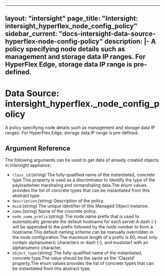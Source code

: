 
---
layout: "intersight"
page_title: "Intersight: intersight_hyperflex_node_config_policy"
sidebar_current: "docs-intersight-data-source-hyperflex-node-config-policy"
description: |-
A policy specifying node details such as management and storage data IP ranges. For HyperFlex Edge, storage data IP range is pre-defined.
---

# Data Source: intersight_hyperflex._node_config_policy
A policy specifying node details such as management and storage data IP ranges. For HyperFlex Edge, storage data IP range is pre-defined.
## Argument Reference
The following arguments can be used to get data of already created objects in Intersight appliance:
* `class_id`:(string) The fully-qualified name of the instantiated, concrete type.This property is used as a discriminator to identify the type of the payloadwhen marshaling and unmarshaling data.The enum values provides the list of concrete types that can be instantiated from this abstract type. 
* `description`:(string) Description of the policy. 
* `moid`:(string) The unique identifier of this Managed Object instance. 
* `name`:(string) Name of the concrete policy. 
* `node_name_prefix`:(string) The node name prefix that is used to automatically generate the default hostname for each server.A dash (-) will be appended to the prefix followed by the node number to form a hostname.This default naming scheme can be manually overridden in the node configuration.The maximum length of a prefix is 60, must only contain alphanumeric characters or dash (-), and muststart with an alphanumeric character. 
* `object_type`:(string) The fully-qualified name of the instantiated, concrete type.The value should be the same as the 'ClassId' property.The enum values provides the list of concrete types that can be instantiated from this abstract type. 
